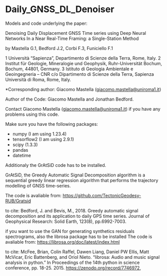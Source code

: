 # Daily_GNSS_DL_Denoiser
Models and code underlying the paper:

Denoising Daily Displacement GNSS Time series using Deep Neural Networks In a Near Real-Time Framing: a Single-Station Method

by Mastella G.1, Bedford J.2,  Corbi F.3, Funiciello F.1

1 Università “Sapienza”, Departimento di Scienze della Terra, Rome, Italy.
2 Institut für Geologie, Mineralogie und Geophysik, Ruhr-Universität Bochum, Bochum, 44801, Germany.
3 Istituto di Geologia Ambientale e Geoingegneria – CNR c/o Dipartimento di Scienze della Terra, Sapienza Università di Roma, Rome, Italy.

*Corresponding author: Giacomo Mastella (giacomo.mastella@uniroma1.it)

Author of the Code: Giacomo Mastella and Jonathan Bedford.

Contact  Giacomo Mastella (giacomo.mastella@uniroma1.it) if you have any problems using this code.

Make sure you have the following packages:

 - numpy  (I am using 1.23.4)
 - tensorflow2  (I am using 2.9.1)
 - scipy (1.3.3)
 - pandas
 - datetime

Additionaly the GrAtSiD code has to be installed. 

GrAtSiD, the Greedy Automatic Signal Decomposition algorithm is a sequential greedy linear regression algorithm that performs the trajectory modelling of GNSS time-series.

The code is avaliable from:
https://github.com/TectonicGeodesy-RUB/Gratsid

to cite:
Bedford, J. and Bevis, M., 2018. Greedy automatic signal decomposition and its application to daily GPS time series. Journal of Geophysical Research: Solid Earth, 123(8), pp.6992-7003.


if you want to use the GAN for generating synthetics residuals spectrograms, also the librosa package has to be installed
The code is avaliable from:
https://librosa.org/doc/latest/index.html

to cite:
McFee, Brian, Colin Raffel, Dawen Liang, Daniel PW Ellis, Matt McVicar, Eric Battenberg, and Oriol Nieto. “librosa: Audio and music signal analysis in python.” In Proceedings of the 14th python in science conference, pp. 18-25. 2015.
https://zenodo.org/record/7746972,

